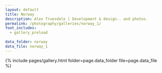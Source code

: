 ```yaml
---
layout: default
title: Norway
description: Alex Truesdale | Development & design.. and photos.
permalink: /photography/galleries/norway_1/
foot_includes:
  - gallery_preload
  
data_folder: norway
data_file: norway_1
---
```

{% include pages/gallery.html folder=page.data_folder file=page.data_file %}
